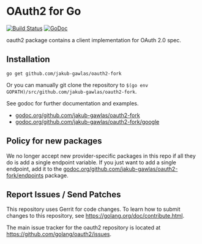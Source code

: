 # OAuth2 for Go

[![Build Status](https://travis-ci.org/golang/oauth2.svg?branch=master)](https://travis-ci.org/golang/oauth2)
[![GoDoc](https://godoc.org/github.com/jakub-gawlas/oauth2-fork?status.svg)](https://godoc.org/github.com/jakub-gawlas/oauth2-fork)

oauth2 package contains a client implementation for OAuth 2.0 spec.

## Installation

~~~~
go get github.com/jakub-gawlas/oauth2-fork
~~~~

Or you can manually git clone the repository to
`$(go env GOPATH)/src/github.com/jakub-gawlas/oauth2-fork`.

See godoc for further documentation and examples.

* [godoc.org/github.com/jakub-gawlas/oauth2-fork](https://godoc.org/github.com/jakub-gawlas/oauth2-fork)
* [godoc.org/github.com/jakub-gawlas/oauth2-fork/google](https://godoc.org/github.com/jakub-gawlas/oauth2-fork/google)

## Policy for new packages

We no longer accept new provider-specific packages in this repo if all
they do is add a single endpoint variable. If you just want to add a
single endpoint, add it to the
[godoc.org/github.com/jakub-gawlas/oauth2-fork/endpoints](https://godoc.org/github.com/jakub-gawlas/oauth2-fork/endpoints)
package.

## Report Issues / Send Patches

This repository uses Gerrit for code changes. To learn how to submit changes to
this repository, see https://golang.org/doc/contribute.html.

The main issue tracker for the oauth2 repository is located at
https://github.com/golang/oauth2/issues.

